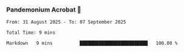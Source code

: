 ### Pandemonium Acrobat 🤸

<!--START_SECTION:waka-->

```all_time
From: 31 August 2025 - To: 07 September 2025

Total Time: 9 mins

Markdown   9 mins          █████████████████████████   100.00 %
```

<!--END_SECTION:waka-->

